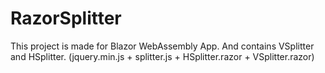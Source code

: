 # RazorSplitter

This project is made for Blazor WebAssembly App.
And contains VSplitter and HSplitter. (jquery.min.js + splitter.js + HSplitter.razor + VSplitter.razor)
